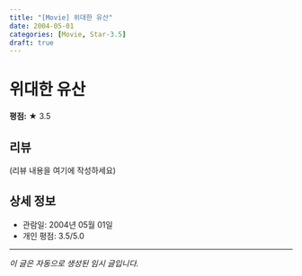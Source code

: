 ```yaml
---
title: "[Movie] 위대한 유산"
date: 2004-05-01
categories: [Movie, Star-3.5]
draft: true
---
```


# 위대한 유산

**평점:** ★ 3.5

## 리뷰

(리뷰 내용을 여기에 작성하세요)

## 상세 정보

- 관람일: 2004년 05월 01일
- 개인 평점: 3.5/5.0

---

*이 글은 자동으로 생성된 임시 글입니다.*
